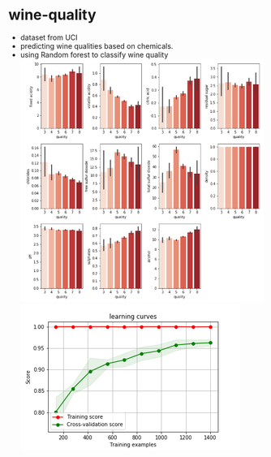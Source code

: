 # wine-quality
- dataset from UCI
- predicting wine qualities based on chemicals.
- using Random forest to classify wine quality
![features](./figures/features.png)
![learning_curve](./figures/learning_curve.png)
